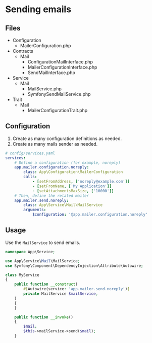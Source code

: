 # Sending emails

## Files
- Configuration
  - MailerConfiguration.php
- Contracts
  - Mail
    - ConfigurationMailInterface.php
    - MailerConfigurationInterface.php
    - SendMailInterface.php
- Service
  - Mail
    - MailService.php
    - SymfonySendMailService.php
- Trait
  - Mail
    - MailerConfigurationTrait.php

## Configuration

1. Create as many configuration definitions as needed.
2. Create as many mails sender as needed.

```yaml
# config/services.yaml
services:
    # Define a configuration (for example, noreply)
    app.mailer.configuration.noreply:
        class: App\Configuration\MailerConfiguration
        calls:
            - [setFromAddress, ['noreply@example.com']]
            - [setFromName, ['My Application']]
            - [setAttachmentsMaxSize, ['10000']]
    # Then, define the related mailer
    app.mailer.send.noreply:
        class: App\Service\Mail\MailService
        arguments:
            $configuration: '@app.mailer.configuration.noreply'
```

## Usage

Use the `MailService` to send emails.

```php
namespace App\Service;

use App\Service\Mail\MailService;
use Symfony\Component\DependencyInjection\Attribute\Autowire;

class MyService
{
    public function __construct(
        #[Autowire(service: 'app.mailer.send.noreply')]
        private MailService $mailService,
    )
    {
    }

    public function __invoke()
    {
        $mail;
        $this->mailService->send($mail);
    }
```
